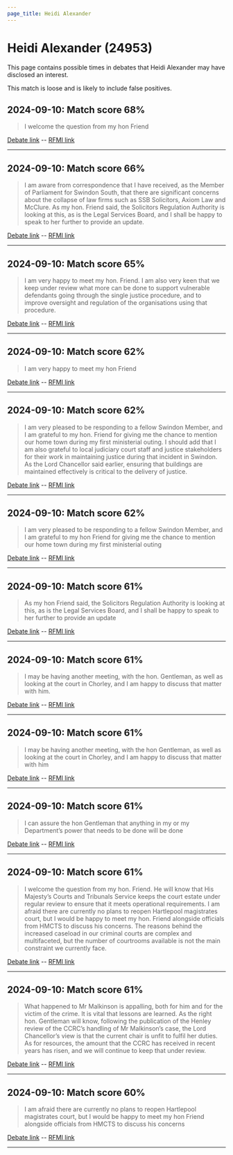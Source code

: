 ```yaml
---
page_title: Heidi Alexander
---
```


# Heidi Alexander  (24953)

This page contains possible times in debates that Heidi Alexander may have disclosed an interest.

This match is loose and is likely to include false positives. 



## 2024-09-10: Match score 68%

>I welcome the question from my hon Friend

[Debate link](https://www.theyworkforyou.com/debates/?id=2024-09-10a.686.7)  --  [RFMI link](https://www.theyworkforyou.com/mp/24953/register)


---



## 2024-09-10: Match score 66%

>I am aware from correspondence that I have received, as the Member of Parliament for Swindon South, that there are significant concerns about the collapse of law firms such as SSB Solicitors, Axiom Law and McClure. As my hon. Friend said, the Solicitors Regulation Authority is looking at this, as is the Legal Services Board, and I shall be happy to speak to her further to provide an update.

[Debate link](https://www.theyworkforyou.com/debates/?id=2024-09-10a.694.5)  --  [RFMI link](https://www.theyworkforyou.com/mp/24953/register)


---



## 2024-09-10: Match score 65%

>I am very happy to meet my hon. Friend. I am also very keen that we keep under review what more can be done to support vulnerable defendants going through the single justice procedure, and to improve oversight and regulation of the organisations using that procedure.

[Debate link](https://www.theyworkforyou.com/debates/?id=2024-09-10a.693.5)  --  [RFMI link](https://www.theyworkforyou.com/mp/24953/register)


---



## 2024-09-10: Match score 62%

>I am very happy to meet my hon Friend

[Debate link](https://www.theyworkforyou.com/debates/?id=2024-09-10a.693.5)  --  [RFMI link](https://www.theyworkforyou.com/mp/24953/register)


---



## 2024-09-10: Match score 62%

>I am very pleased to be responding to a fellow Swindon Member, and I am grateful to my hon. Friend for giving me the chance to mention our home town during my first ministerial outing. I should add that I am also grateful to local judiciary court staff and justice stakeholders for their work in maintaining justice during that incident in Swindon. As the Lord Chancellor said earlier, ensuring that buildings are maintained effectively is critical to the delivery of justice.

[Debate link](https://www.theyworkforyou.com/debates/?id=2024-09-10a.695.2)  --  [RFMI link](https://www.theyworkforyou.com/mp/24953/register)


---



## 2024-09-10: Match score 62%

>I am very pleased to be responding to a fellow Swindon Member, and I am grateful to my hon Friend for giving me the chance to mention our home town during my first ministerial outing

[Debate link](https://www.theyworkforyou.com/debates/?id=2024-09-10a.695.2)  --  [RFMI link](https://www.theyworkforyou.com/mp/24953/register)


---



## 2024-09-10: Match score 61%

>As my hon Friend said, the Solicitors Regulation Authority is looking at this, as is the Legal Services Board, and I shall be happy to speak to her further to provide an update

[Debate link](https://www.theyworkforyou.com/debates/?id=2024-09-10a.694.5)  --  [RFMI link](https://www.theyworkforyou.com/mp/24953/register)


---



## 2024-09-10: Match score 61%

>I may be having another meeting, with the hon. Gentleman, as well as looking at the court in Chorley, and I am happy to discuss that matter with him.

[Debate link](https://www.theyworkforyou.com/debates/?id=2024-09-10a.687.1)  --  [RFMI link](https://www.theyworkforyou.com/mp/24953/register)


---



## 2024-09-10: Match score 61%

>I may be having another meeting, with the hon Gentleman, as well as looking at the court in Chorley, and I am happy to discuss that matter with him

[Debate link](https://www.theyworkforyou.com/debates/?id=2024-09-10a.687.1)  --  [RFMI link](https://www.theyworkforyou.com/mp/24953/register)


---



## 2024-09-10: Match score 61%

>I can assure the hon Gentleman that anything in my or my Department’s power that needs to be done will be done

[Debate link](https://www.theyworkforyou.com/debates/?id=2024-09-10a.689.1)  --  [RFMI link](https://www.theyworkforyou.com/mp/24953/register)


---



## 2024-09-10: Match score 61%

>I welcome the question from my hon. Friend. He will know that His Majesty’s Courts and Tribunals Service keeps the court estate under regular review to ensure that it meets operational requirements. I am afraid there are currently no plans to reopen Hartlepool magistrates court, but I would be happy to meet my hon. Friend alongside officials from HMCTS to discuss his concerns. The reasons behind the increased caseload in our criminal courts are complex and multifaceted, but the number of courtrooms available is not the main constraint we currently face.

[Debate link](https://www.theyworkforyou.com/debates/?id=2024-09-10a.686.7)  --  [RFMI link](https://www.theyworkforyou.com/mp/24953/register)


---



## 2024-09-10: Match score 61%

>What happened to Mr Malkinson is appalling, both for him and for the victim of the crime. It is vital that lessons are learned. As the right hon. Gentleman will know, following the publication of the Henley review of the CCRC’s handling of Mr Malkinson’s case, the Lord Chancellor’s view is that the current chair is unfit to fulfil her duties. As for resources, the amount that the CCRC has received in recent years has risen, and we will continue to keep that under review.

[Debate link](https://www.theyworkforyou.com/debates/?id=2024-09-10a.695.0)  --  [RFMI link](https://www.theyworkforyou.com/mp/24953/register)


---



## 2024-09-10: Match score 60%

>I am afraid there are currently no plans to reopen Hartlepool magistrates court, but I would be happy to meet my hon Friend alongside officials from HMCTS to discuss his concerns

[Debate link](https://www.theyworkforyou.com/debates/?id=2024-09-10a.686.7)  --  [RFMI link](https://www.theyworkforyou.com/mp/24953/register)


---

